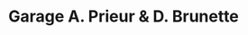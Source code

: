 ---
title: "Garage A. Prieur & D. Brunette"
url: /vaudreuil-dorion/garage-a-prieur-and-d-brunette/
shop: car repair
---